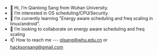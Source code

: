 - 👋 Hi, I’m Qianlong Sang from Wuhan University.
- 👀 I’m interested in OS scheduling/CPU/Security.
- 🌱 I’m currently learning "Energy aware scheduling and freq scaling in linux/android".
- 💞️ I’m looking to collaborate on energy aware scheduling and freq scaling
- 📫 How to reach me --- qlsang@whu.edu.cn or hacksonsang@gmail.com

<!---
codefuturedalao/codefuturedalao is a ✨ special ✨ repository because its `README.md` (this file) appears on your GitHub profile.
You can click the Preview link to take a look at your changes.
--->
